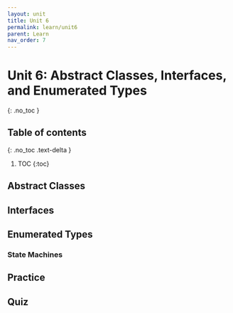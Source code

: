 ```yaml
---
layout: unit
title: Unit 6
permalink: learn/unit6
parent: Learn
nav_order: 7
---
```


# Unit 6: Abstract Classes, Interfaces, and Enumerated Types
{: .no_toc }

## Table of contents
{: .no_toc .text-delta }

1. TOC
{:toc}

## Abstract Classes

## Interfaces

## Enumerated Types
### State Machines

## Practice

## Quiz
